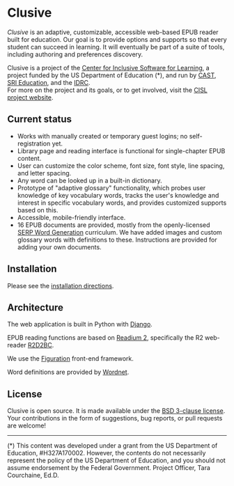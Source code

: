 # Clusive

_Clusive_ is an adaptive, customizable, accessible web-based EPUB reader 
built for education.  Our goal is to provide options and supports so that every student can 
succeed in learning.  It will eventually be part of a suite of tools, including 
authoring and preferences discovery.

Clusive is a project of the [Center for Inclusive Software for Learning](http://cisl.cast.org), 
a project funded by the US Department of Education (*), 
and run by [CAST](http://www.cast.org), 
[SRI Education](http://www.sri.com/about/organization/education), 
and the [IDRC](http://idrc.ocadu.ca/).  
For more on the project and its goals, or to get involved, visit 
the [CISL project website](http://cisl.cast.org). 

## Current status

* Works with manually created or temporary guest logins; no self-registration yet.
* Library page and reading interface is functional for single-chapter EPUB content.
* User can customize the color scheme, font size, font style, 
line spacing, and letter spacing.
* Any word can be looked up in a built-in dictionary.
* Prototype of "adaptive glossary" functionality, which probes user knowledge of key 
vocabulary words, tracks the user's knowledge and interest in specific vocabulary words,
and provides customized supports based on this.
* Accessible, mobile-friendly interface.
* 16 EPUB documents are provided, mostly from the openly-licensed 
[SERP Word Generation](https://www.serpinstitute.org/wordgen-elementary) curriculum.
We have added images and custom glossary words with definitions to these. 
Instructions are provided for adding your own documents.

## Installation

Please see the [installation directions](https://github.com/cast-org/clusive/blob/master/INSTALL.md).

## Architecture

The web application is built in Python with [Django](https://www.djangoproject.com/).

EPUB reading functions are based on [Readium 2](https://readium.org/development/readium-2-overview/),
specifically the R2 web-reader [R2D2BC](https://github.com/d-i-t-a/R2D2BC).

We use the [Figuration](http://figuration.org) front-end framework.

Word definitions are provided by [Wordnet](https://wordnet.princeton.edu/).

## License

Clusive is open source. It is made available under the [BSD 3-clause license](https://opensource.org/licenses/BSD-3-Clause).
Your contributions in the form of suggestions, bug reports, or pull requests are welcome!

----
(*) This content was developed under a grant from the US Department of Education, #H327A170002.
However, the contents do not necessarily represent the policy of the US Department
of Education, and you should not assume endorsement by the Federal Government. 
Project Officer, Tara Courchaine, Ed.D.

